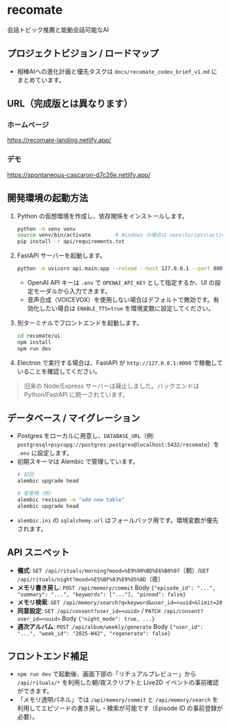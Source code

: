# recomate
会話トピック推薦と能動会話可能なAI

## プロジェクトビジョン / ロードマップ

- 相棒AIへの進化計画と優先タスクは `docs/recomate_codex_brief_v1.md` にまとめています。


## URL（完成版とは異なります）

### ホームページ
https://recomate-landing.netlify.app/

### デモ
https://spontaneous-cascaron-d7c26e.netlify.app/

## 開発環境の起動方法

1. Python の仮想環境を作成し、依存関係をインストールします。

   ```bash
   python -m venv venv
   source venv/bin/activate        # Windows の場合は venv\Scripts\activate
   pip install -r api/requirements.txt
   ```

2. FastAPI サーバーを起動します。

   ```bash
   python -m uvicorn api.main:app --reload --host 127.0.0.1 --port 8000
   ```

   - OpenAI API キーは `.env` で `OPENAI_API_KEY` として指定するか、UI の設定モーダルから入力できます。
   - 音声合成（VOICEVOX）を使用しない場合はデフォルトで無効です。有効化したい場合は `ENABLE_TTS=true` を環境変数に設定してください。

3. 別ターミナルでフロントエンドを起動します。

   ```bash
   cd recomate/ui
   npm install
   npm run dev
   ```

4. Electron で実行する場合は、FastAPI が `http://127.0.0.1:8000` で稼働していることを確認してください。

> 旧来の Node/Express サーバーは廃止しました。バックエンドは Python/FastAPI に統一されています。

## データベース / マイグレーション

- Postgres をローカルに用意し、`DATABASE_URL`（例: `postgresql+psycopg://postgres:postgres@localhost:5432/recomate`）を `.env` に設定します。
- 初期スキーマは Alembic で管理しています。
  ```bash
  # 初回
  alembic upgrade head

  # 変更時（例）
  alembic revision -m "add new table"
  alembic upgrade head
  ```
- `alembic.ini` の `sqlalchemy.url` はフォールバック用です。環境変数が優先されます。

## API スニペット

- **儀式**: `GET /api/rituals/morning?mood=%E9%99%BD%E6%B0%97`（朝）/`GET /api/rituals/night?mood=%E5%BF%83%E9%85%8D`（夜）
- **メモリ書き戻し**: `POST /api/memory/commit` Body `{"episode_id": "...", "summary": "...", "keywords": ["..."], "pinned": false}`
- **メモリ検索**: `GET /api/memory/search?q=keyword&user_id=<uuid>&limit=20`
- **同意設定**: `GET /api/consent?user_id=<uuid>` / `PATCH /api/consent?user_id=<uuid>` Body `{"night_mode": true, ...}`
- **週次アルバム**: `POST /api/album/weekly/generate` Body `{"user_id": "...", "week_id": "2025-W42", "regenerate": false}`

## フロントエンド補足

- `npm run dev` で起動後、画面下部の「リチュアルプレビュー」から `/api/rituals/*` を利用した朝/夜スクリプトと Live2D イベントの事前確認ができます。
- 「メモリ透明パネル」では `/api/memory/commit` と `/api/memory/search` を利用してエピソードの書き戻し・検索が可能です（Episode ID の事前登録が必要）。
